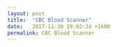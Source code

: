 ```yaml
---
layout: post
title:  "CBC Blood Scanner"
date:   2017-11-30 19:02:34 +1600
permalink: CBC Blood Scanner
---
```

